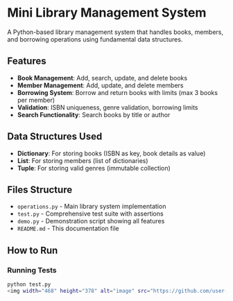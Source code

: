 # Mini Library Management System

A Python-based library management system that handles books, members, and borrowing operations using fundamental data structures.

## Features

- **Book Management**: Add, search, update, and delete books
- **Member Management**: Add, update, and delete members
- **Borrowing System**: Borrow and return books with limits (max 3 books per member)
- **Validation**: ISBN uniqueness, genre validation, borrowing limits
- **Search Functionality**: Search books by title or author

## Data Structures Used

- **Dictionary**: For storing books (ISBN as key, book details as value)
- **List**: For storing members (list of dictionaries)
- **Tuple**: For storing valid genres (immutable collection)

## Files Structure

- `operations.py` - Main library system implementation
- `test.py` - Comprehensive test suite with assertions
- `demo.py` - Demonstration script showing all features
- `README.md` - This documentation file

## How to Run

### Running Tests
```bash
python test.py
<img width="468" height="378" alt="image" src="https://github.com/user-attachments/assets/87d95b05-0d40-42c4-a49f-a2e0fb0475c4" />

